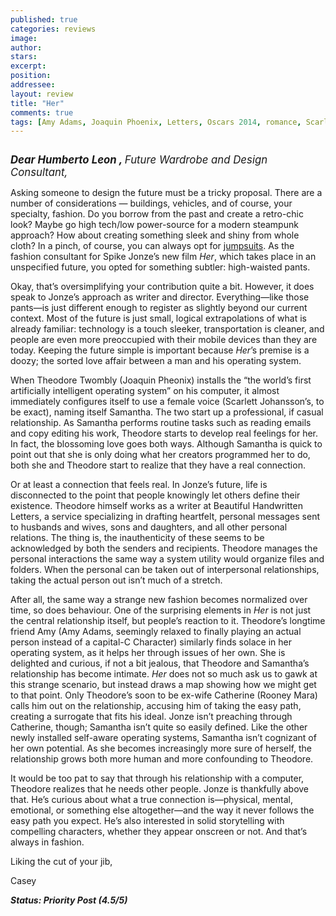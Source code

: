 ```yaml
---
published: true
categories: reviews
image:
author: 
stars: 
excerpt: 
position: 
addressee: 
layout: review
title: "Her"
comments: true
tags: [Amy Adams, Joaquin Phoenix, Letters, Oscars 2014, romance, Scarlett Johansson, science fiction, Spike Jonze]
---
```

<div><p><span class="full-image-block ssNonEditable"><span><a href="/letters/2014/1/14/her.html"><img src="http://static.squarespace.com/static/5005f6bcc4aa41161b33e89e/5329cf1fe4b07c068ebf74de/5329cf1fe4b07c068ebf793a/1389732734088/her.jpg" alt="" /></a></span></span></p>
<p><span style="font-size:120%;"><strong><em>Dear Humberto Leon , </em></strong><em>Future Wardrobe and Design Consultant,</em></span></p>
<p>Asking someone to design the future must be a tricky proposal. There are a number of considerations &mdash; buildings, vehicles, and of course, your specialty, fashion. Do you borrow from the past and create a retro-chic look? Maybe go high tech/low power-source for a modern steampunk approach? How about creating something sleek and shiny from whole cloth? In a pinch, of course, you can always opt for <a href="http://images.amcnetworks.com/blogs.amctv.com/wp-content/uploads/2009/04/Logans_Run_560x330_MSDLORU_EC004_H.jpg">jumpsuits</a>. As the fashion consultant for Spike Jonze&rsquo;s new film <em>Her</em>, which takes place in an unspecified future, you opted for something subtler: high-waisted pants.</p>
<p>Okay, that&rsquo;s oversimplifying your contribution quite a bit. However, it does speak to Jonze&rsquo;s approach as writer and director. Everything&mdash;like those pants&mdash;is just different enough to register as slightly beyond our current context. Most of the future is just small, logical extrapolations of what is already familiar: technology is a touch sleeker, transportation is cleaner, and people are even more preoccupied with their mobile devices than they are today. Keeping the future simple is important because <em>Her</em>&rsquo;s premise is a doozy; the sorted love affair between a man and his operating system.</p>
<p>When Theodore Twombly (Joaquin Pheonix) installs the &ldquo;the world&rsquo;s first artificially intelligent operating system&rdquo; on his computer, it almost immediately configures itself to use a female voice (Scarlett Johansson&rsquo;s, to be exact), naming itself Samantha. The two start up a professional, if casual relationship. As Samantha performs routine tasks such as reading emails and copy editing his work, Theodore starts to develop real feelings for her. In fact, the blossoming love goes both ways. Although Samantha is quick to point out that she is only doing what her creators programmed her to do, both she and Theodore start to realize that they have a real connection.</p>
<p>Or at least a connection that feels real. In Jonze&rsquo;s future, life is disconnected to the point that people knowingly let others define their existence. Theodore himself works as a writer at Beautiful Handwritten Letters, a service specializing in drafting heartfelt, personal messages sent to husbands and wives, sons and daughters, and all other personal relations. The thing is, the inauthenticity of these seems to be acknowledged by both the senders and recipients. Theodore manages the personal interactions the same way a system utility would organize files and folders. When the personal can be taken out of interpersonal relationships, taking the actual person out isn&rsquo;t much of a stretch.</p>
<p>After all, the same way a strange new fashion becomes normalized over time, so does behaviour. One of the surprising elements in <em>Her</em> is not just the central relationship itself, but people&rsquo;s reaction to it. Theodore&rsquo;s longtime friend Amy (Amy Adams, seemingly relaxed to finally playing an actual person instead of a capital-C Character) similarly finds solace in her operating system, as it helps her through issues of her own. She is delighted and curious, if not a bit jealous, that Theodore and Samantha&rsquo;s relationship has become intimate. <em>Her</em> does not so much ask us to gawk at this strange scenario, but instead draws a map showing how we might get to that point. Only Theodore&rsquo;s soon to be ex-wife Catherine (Rooney Mara) calls him out on the relationship, accusing him of taking the easy path, creating a surrogate that fits his ideal. Jonze isn&rsquo;t preaching through Catherine, though; Samantha isn&rsquo;t quite so easily defined. Like the other newly installed self-aware operating systems, Samantha isn&rsquo;t cognizant of her own potential. As she becomes increasingly more sure of herself, the relationship grows both more human and more confounding to Theodore.</p>
<p>It would be too pat to say that through his relationship with a computer, Theodore realizes that he needs other people. Jonze is thankfully above that. He&rsquo;s curious about what a true connection is&mdash;physical, mental, emotional, or something else altogether&mdash;and the way it never follows the easy path you expect. He&rsquo;s also interested in solid storytelling with compelling characters, whether they appear onscreen or not. And that&rsquo;s always in fashion.</p>
<p>Liking the cut of your jib,</p>
<p>Casey</p>
<p><strong><em>Status: Priority Post (4.5/5)</em></strong></p></div>
